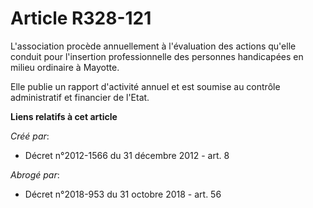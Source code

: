 # Article R328-121

L'association procède annuellement à l'évaluation des actions qu'elle conduit pour l'insertion professionnelle des personnes
handicapées en milieu ordinaire à Mayotte. 

Elle publie un rapport d'activité annuel et est soumise au contrôle administratif et financier de l'Etat.

**Liens relatifs à cet article**

_Créé par_:

  - Décret n°2012-1566 du 31 décembre 2012 - art. 8

_Abrogé par_:

  - Décret n°2018-953 du 31 octobre 2018 - art. 56
